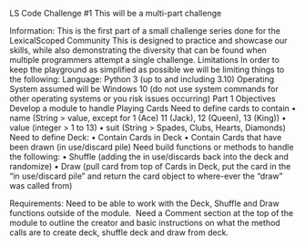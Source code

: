 LS Code Challenge #1
This will be a multi-part challenge

Information:
This is the first part of a small challenge series done for the LexicalScoped Community
This is designed to practice and showcase our skills, while also demonstrating the diversity that can be found when multiple programmers attempt a single challenge.
Limitations
In order to keep the playground as simplified as possible we will be limiting things to the following: Language: Python 3 (up to and including 3.10)
Operating System assumed will be Windows 10 (do not use system commands for other operating systems or you risk issues occurring)
Part 1 Objectives
Develop a module to handle Playing Cards
Need to define cards to contain 
•	name (String > value, except for 1 (Ace) 11 (Jack), 12 (Queen), 13 (King))
•	value (integer >  1 to 13)
•	suit (String > Spades, Clubs, Hearts, Diamonds)
Need to define Deck:
•	Contain Cards in Deck
•	Contain Cards that have been drawn (in use/discard pile)
Need build functions or methods to handle the following:
•	Shuffle (adding the in use/discards back into the deck and randomize)
•	Draw (pull card from top of Cards in Deck, put the card in the “in use/discard pile” and return the card object to where-ever the “draw” was called from)

Requirements:
Need to be able to work with the Deck, Shuffle and Draw functions outside of the module.  Need a Comment section at the top of the module to outline the creator and basic instructions on what the method calls are to create deck, shuffle deck and draw from deck.

